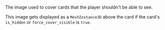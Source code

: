 The image used to cover cards that the player shouldn't be able to see.

This image gets displayed as a `MeshInstance3D` above the card if the card's `is_hidden` or `force_cover_visible` is `true`.